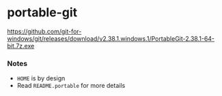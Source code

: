 portable-git
============
https://github.com/git-for-windows/git/releases/download/v2.38.1.windows.1/PortableGit-2.38.1-64-bit.7z.exe

### Notes
- `HOME` is by design
- Read `README.portable` for more details
